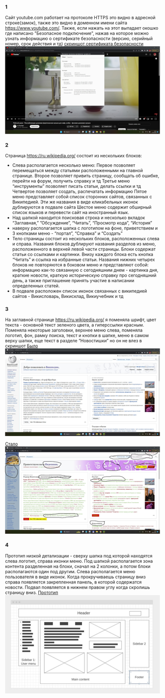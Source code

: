 ### 1
Сайт youtube.com работает на протоколе HTTPS это видно в адресной строке(замок), также это видно в доменном имени сайта https://www.youtube.com/. Также, если нажать на этот выпадает окошко где написано "Безопасное подключение", нажав на которое можно узнать информацию о сертификате безопасности (версию, серийный номер, срок действия и тд)
[скриншот сертификата безопасности](https://github.com/AnnitaM/Web_Hw_1/blob/main/1_protocol.jpg)
![скриншот сертификата безопасности](1_protocol.jpg)

### 2
Страница  https://ru.wikipedia.org/ состоит из нескольких блоков:
* Слева располагается несколько меню:
Первое позволяет перемещаться между статьями расположенными на главной странице.
Второе  позволяет привить страницу, сообщать об ошибке, перейти на форум, получить справку и тд
Третье меню “инструменты” позволяет писать статьи, делать ссылки и тд
Четвертое позволяет создать, распечатать информацию
Пятое меню представляет собой список сторонних сайтов, связанных с Википедией. Эти же названия в виде кликабельных иконок дублируются в подвале сайта
Шестое меню содержит обширный список языков и перевести сайт на иностранный язык.
* Над шапкой находится поисковая строка и несколько вкладок “Заглавная,” ”Обсуждение”, “Читать”, “Просмотр кода”, “История”
*  наверху располагается шапка с логотипом на фоне, приветствием и 3 кнопками меню  - “портал”, “Справка” и “Создать”
* Тело страницы состоит из нескольких блоков, расположенных слева и справа. Названия блоков дублируют названия разделов из меню, расположенного в верхней левой части страницы. Блоки содержат статьи со ссылками и картинки. Внизу каждого блока есть кнопка “Читать” и ссылка на избранные статьи.
Названия нижних четырех блоков не повторяются в боковом меню и представляют собой: информацию как-то связанную с сегодняшним днем - картинка дня, краткие новости, краткую историческую справку про сегодняшний день, а также приглашение принять участие в написании определенных статей.
* В подвале расположен список иконок связанных с википедией сайтов - Викисловарь, Викисклад, Викиучебник и тд
### 3
На заглавной странице  https://ru.wikipedia.org/ я поменяла шрифт, цвет текста - основной текст зеленого цвета, а гиперссылки красным. Поменяла некоторые заголовки, верхнее меню слева, поменяла логотип, фон, рамку поиска, текст и кнопки в шапке, меню в самом верху шапки, еще текст в разделе “Новостишки” но он не влез в скриншот
[Было](https://github.com/AnnitaM/Web_Hw_1/blob/main/3_before.jpg) ![Было](3_before.jpg)  

[Стало](https://github.com/AnnitaM/Web_Hw_1/blob/main/3_after.jpg) ![Стало](3_after.jpg)


### 4 
Прототип низкой детализации - сверху шапка под которой находятся слева логотип, справа иконки меню.
Под шапкой располагается зона контента разделенная на блоки, сначал на 2 колонки, а потом блоки располагаются один под другим. 
Слева располагается меню пользователя в виде иконок. Когда прокручиваешь страницу вниз справа появляется закрепленная панель, в которой содержатся новости.
Подвал появляется в нижнем правом углу когда скролишь страницу вниз. 
[Прототип](https://github.com/AnnitaM/Web_Hw_1/blob/main/4_proto.jpg)
![Прототип](4_proto.jpg)

